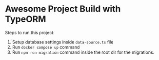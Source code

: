 # Awesome Project Build with TypeORM

Steps to run this project:

1. Setup database settings inside `data-source.ts` file
2. Run `docker compose up` command
3. Run `npm run migration` command inside the root dir for the migrations.
   <!-- 4. to create migration `npx typeorm migration:generate ./src/migrations/AddIndexToCampaignTitle -d ./build/data-source.js` -->
   <!-- to run migrations `npm run migration` -->
